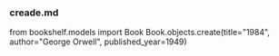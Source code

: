 ### creade.md
from bookshelf.models import Book
Book.objects.create(title="1984", author="George Orwell", published_year=1949)
